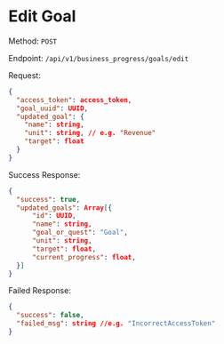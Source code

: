 # Edit Goal

Method: `POST`

Endpoint: `/api/v1/business_progress/goals/edit`

Request:

```json
{
  "access_token": access_token,
  "goal_uuid": UUID,
  "updated_goal": {
    "name": string,
    "unit": string, // e.g. "Revenue"
    "target": float
  }
}
```

Success Response:

```json
{
  "success": true,
  "updated_goals": Array[{
      "id": UUID,
      "name": string,
      "goal_or_quest": "Goal",
      "unit": string,
      "target": float,
      "current_progress": float,
  }]
}
```

Failed Response:

```json
{
  "success": false,
  "failed_msg": string //e.g. "IncorrectAccessToken"
}
```
